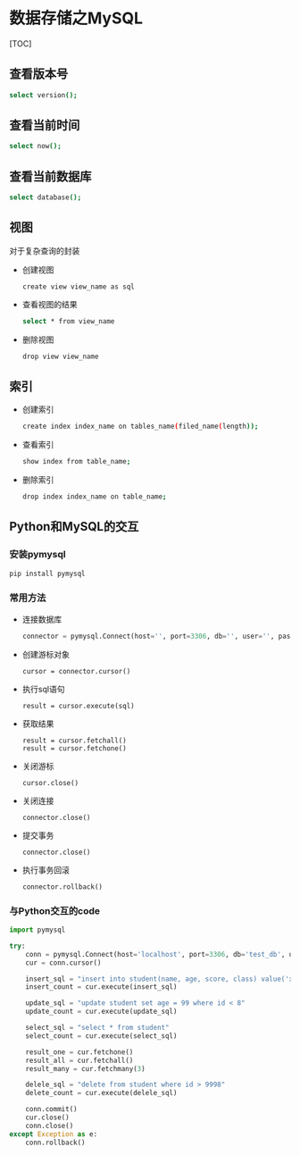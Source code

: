 # 数据存储之MySQL

[TOC]

## 查看版本号

```bash
select version();
```

## 查看当前时间

```bash
select now();
```

## 查看当前数据库

```bash
select database();
```

## 视图

对于复杂查询的封装

* 创建视图

  ``` ba
  create view view_name as sql
  ```

* 查看视图的结果

  ``` bash
  select * from view_name
  ```

* 删除视图

  ``` bash
  drop view view_name
  ```

## 索引

 * 创建索引

   ```bash
   create index index_name on tables_name(filed_name(length));
   ```

 * 查看索引

   ```bash
   show index from table_name;
   ```

 * 删除索引

   ```bash
   drop index index_name on table_name;
   ```

## Python和MySQL的交互

### 安装pymysql

```bash
pip install pymysql
```

### 常用方法

* 连接数据库

  ```py
  connector = pymysql.Connect(host='', port=3306, db='', user='', passwd='', charset='utf8')
  ```

  

* 创建游标对象

  ```base
  cursor = connector.cursor()
  ```

  

* 执行sql语句

  ```base
  result = cursor.execute(sql)
  ```

  

* 获取结果

  ```base
  result = cursor.fetchall()
  result = cursor.fetchone()
  ```

  

* 关闭游标

  ```base
  cursor.close()
  ```

  

* 关闭连接

  ```base
  connector.close()
  ```

  

* 提交事务

  ```base
  connector.close()
  ```

  

* 执行事务回滚

  ```base
  connector.rollback()
  ```

  

### 与Python交互的code

```python
import pymysql

try:
    conn = pymysql.Connect(host='localhost', port=3306, db='test_db', user='root', passwd='root', charset='utf8')
    cur = conn.cursor()

    insert_sql = "insert into student(name, age, score, class) value('xiao wang', 29, 38, 1)"
    insert_count = cur.execute(insert_sql)

    update_sql = "update student set age = 99 where id < 8"
    update_count = cur.execute(update_sql)

    select_sql = "select * from student"
    select_count = cur.execute(select_sql)

    result_one = cur.fetchone()
    result_all = cur.fetchall()
    result_many = cur.fetchmany(3)

    delele_sql = "delete from student where id > 9998"
    delete_count = cur.execute(delele_sql)

    conn.commit()
    cur.close()
    conn.close()
except Exception as e:
    conn.rollback()
```

